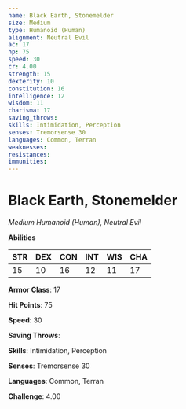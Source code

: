 ```yaml
---
name: Black Earth, Stonemelder
size: Medium
type: Humanoid (Human)
alignment: Neutral Evil
ac: 17
hp: 75
speed: 30
cr: 4.00
strength: 15
dexterity: 10
constitution: 16
intelligence: 12
wisdom: 11
charisma: 17
saving_throws: 
skills: Intimidation, Perception
senses: Tremorsense 30
languages: Common, Terran
weaknesses:
resistances:
immunities:
---
```


# Black Earth, Stonemelder

*Medium Humanoid (Human), Neutral Evil*

**Abilities**

| STR | DEX | CON | INT | WIS | CHA |
| --- | --- | --- | --- | --- | --- |
| 15 | 10 | 16 | 12 | 11 | 17 |

**Armor Class**: 17

**Hit Points**: 75

**Speed**: 30

**Saving Throws**: 

**Skills**: Intimidation, Perception

**Senses**: Tremorsense 30

**Languages**: Common, Terran

**Challenge**: 4.00


